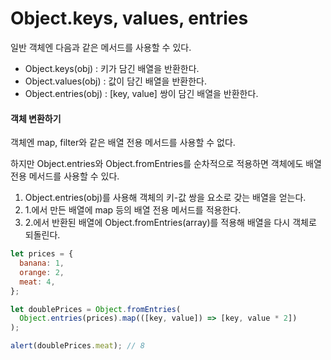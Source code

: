 # Object.keys, values, entries

일반 객체엔 다음과 같은 메서드를 사용할 수  있다.

- Object.keys(obj) : 키가 담긴 배열을 반환한다.
- Object.values(obj) : 값이 담긴 배열을 반환한다.
- Object.entries(obj) : [key, value] 쌍이 담긴 배열을 반환한다.

#### 객체 변환하기

객체엔 map, filter와 같은 배열 전용 메서드를 사용할 수 없다.

하지만 Object.entries와 Object.fromEntries를 순차적으로 적용하면 객체에도 배열 전용 메서드를 사용할 수 있다.

1. Object.entries(obj)를 사용해 객체의 키-값 쌍을 요소로 갖는 배열을 얻는다.
2. 1.에서 만든 배열에 map 등의 배열 전용 메서드를 적용한다.
3. 2.에서 반환된 배열에 Object.fromEntries(array)를 적용해 배열을 다시 객체로 되돌린다.

```javascript
let prices = {
  banana: 1,
  orange: 2,
  meat: 4,
};

let doublePrices = Object.fromEntries(
  Object.entries(prices).map(([key, value]) => [key, value * 2])
);

alert(doublePrices.meat); // 8
```

